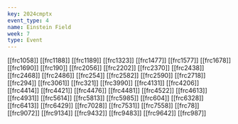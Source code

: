 ```yaml
---
key: 2024cmptx
event_type: 4
name: Einstein Field
week: 7
type: Event
---
```

[[frc1058]]
[[frc1188]]
[[frc1189]]
[[frc1323]]
[[frc1477]]
[[frc1577]]
[[frc1678]]
[[frc1690]]
[[frc190]]
[[frc2056]]
[[frc2202]]
[[frc2370]]
[[frc2438]]
[[frc2468]]
[[frc2486]]
[[frc254]]
[[frc2582]]
[[frc2590]]
[[frc2718]]
[[frc294]]
[[frc3061]]
[[frc321]]
[[frc3990]]
[[frc4131]]
[[frc4206]]
[[frc4414]]
[[frc4421]]
[[frc4476]]
[[frc4481]]
[[frc4522]]
[[frc4613]]
[[frc4931]]
[[frc5614]]
[[frc5813]]
[[frc5985]]
[[frc604]]
[[frc6328]]
[[frc6413]]
[[frc6429]]
[[frc7028]]
[[frc7531]]
[[frc7558]]
[[frc78]]
[[frc9072]]
[[frc9134]]
[[frc9432]]
[[frc9483]]
[[frc9642]]
[[frc987]]

